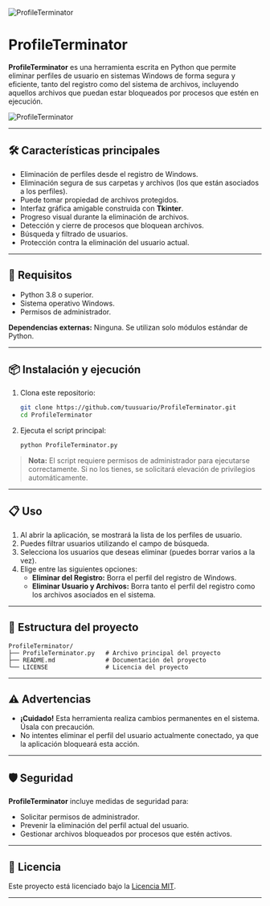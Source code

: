 
![ProfileTerminator](https://github.com/user-attachments/assets/3d5381c5-fee0-4656-926b-ec5bad4db590)

# ProfileTerminator

**ProfileTerminator** es una herramienta escrita en Python que permite eliminar perfiles de usuario en sistemas Windows de forma segura y eficiente, tanto del registro como del sistema de archivos, incluyendo aquellos archivos que puedan estar bloqueados por procesos que estén en ejecución.

![ProfileTerminator](https://github.com/user-attachments/assets/e61add40-0fc7-4c4a-845f-cfaeeb8843e0)

---

## 🛠️ **Características principales**

- Eliminación de perfiles desde el registro de Windows.
- Eliminación segura de sus carpetas y archivos (los que están asociados a los perfiles).
- Puede tomar propiedad de archivos protegidos.
- Interfaz gráfica amigable construida con **Tkinter**.
- Progreso visual durante la eliminación de archivos.
- Detección y cierre de procesos que bloquean archivos.
- Búsqueda y filtrado de usuarios.
- Protección contra la eliminación del usuario actual.

---

## 🚀 **Requisitos**

- Python 3.8 o superior.
- Sistema operativo Windows.
- Permisos de administrador.

**Dependencias externas:** Ninguna. Se utilizan solo módulos estándar de Python.

---

## 📦 **Instalación y ejecución**

1. Clona este repositorio:
   ```bash
   git clone https://github.com/tuusuario/ProfileTerminator.git
   cd ProfileTerminator
   ```

2. Ejecuta el script principal:
   ```bash
   python ProfileTerminator.py
   ```

> **Nota:** El script requiere permisos de administrador para ejecutarse correctamente. Si no los tienes, se solicitará elevación de privilegios automáticamente.

---

## 📋 **Uso**

1. Al abrir la aplicación, se mostrará la lista de los perfiles de usuario.
2. Puedes filtrar usuarios utilizando el campo de búsqueda.
3. Selecciona los usuarios que deseas eliminar (puedes borrar varios a la vez).
4. Elige entre las siguientes opciones:
   - **Eliminar del Registro:** Borra el perfil del registro de Windows.
   - **Eliminar Usuario y Archivos:** Borra tanto el perfil del registro como los archivos asociados en el sistema.

---

## 📂 **Estructura del proyecto**

```
ProfileTerminator/
├── ProfileTerminator.py   # Archivo principal del proyecto
├── README.md              # Documentación del proyecto
└── LICENSE                # Licencia del proyecto
```

---

## ⚠️ **Advertencias**

- **¡Cuidado!** Esta herramienta realiza cambios permanentes en el sistema. Úsala con precaución.
- No intentes eliminar el perfil del usuario actualmente conectado, ya que la aplicación bloqueará esta acción.

---

## 🛡️ **Seguridad**

**ProfileTerminator** incluye medidas de seguridad para:
- Solicitar permisos de administrador.
- Prevenir la eliminación del perfil actual del usuario.
- Gestionar archivos bloqueados por procesos que estén activos.

---

## 📝 **Licencia**

Este proyecto está licenciado bajo la [Licencia MIT](LICENSE).

---

